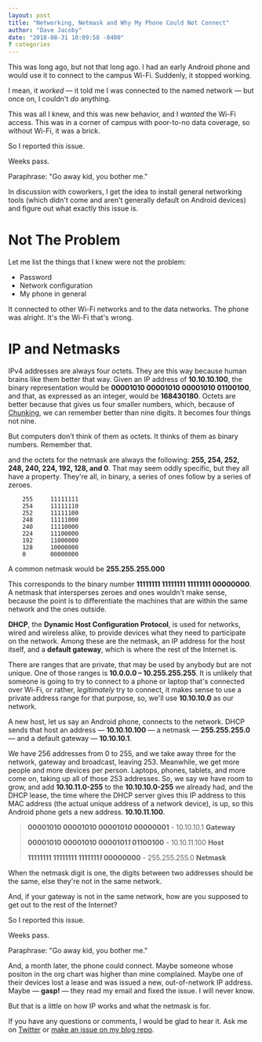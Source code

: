 ```yaml
---
layout: post
title: "Networking, Netmask and Why My Phone Could Not Connect"
author: "Dave Jacoby"
date: "2018-08-31 10:09:58 -0400"
? categories
---
```


This was long ago, but not that long ago. I had an early Android phone and would use it to connect to the campus Wi-Fi. Suddenly, it stopped working.

I mean, it _worked_ — it told me I was connected to the named network — but once on, I couldn't _do_ anything.

This was all I knew, and this was new behavior, and I _wanted_ the Wi-Fi access. This was in a corner of campus with poor-to-no data coverage, so without Wi-Fi, it was a brick.

So I reported this issue.

Weeks pass.

Paraphrase: "Go away kid, you bother me."

In discussion with coworkers, I get the idea to install general networking tools (which didn't come and aren't generally default on Android devices) and figure out what exactly this issue is.

# Not The Problem

Let me list the things that I knew were not the problem:

- Password
- Network configuration
- My phone in general

It connected to other Wi-Fi networks and to the data networks. The phone was alright. It's the Wi-Fi that's wrong.

# IP and Netmasks

IPv4 addresses are always four octets. They are this way because human brains like them better that way. Given an IP address of **10.10.10.100**, the binary representation would be **00001010 00001010 00001010 01100100**, and that, as expressed as an integer, would be **168430180**. Octets are better because that gives us four smaller numbers, which, because of [Chunking](<https://en.wikipedia.org/wiki/Chunking_(psychology)>), we can remember better than nine digits. It becomes four things not nine.

But computers don't think of them as octets. It thinks of them as binary numbers. Remember that.

and the octets for the netmask are always the following: **255, 254, 252, 248, 240, 224, 192, 128, and 0**. That may seem oddly specific, but they all have a property. They're all, in binary, a series of ones follow by a series of zeroes.

```text
    255     11111111
    254     11111110
    252     11111100
    248     11111000
    240     11110000
    224     11100000
    192     11000000
    128     10000000
    0       00000000
```

A common netmask would be **255.255.255.000**

This corresponds to the binary number **11111111 11111111 11111111 00000000**. A netmask that intersperses zeroes and ones wouldn't make sense, because the point is to differentiate the machines that are within the same network and the ones outside.

**DHCP**, the **Dynamic Host Configuration Protocol**, is used for networks, wired and wireless alike, to provide devices what they need to participate on the network. Among these are the netmask, an IP address for the host itself, and a **default gateway**, which is where the rest of the Internet is.

There are ranges that are private, that may be used by anybody but are not unique. One of those ranges is **10.0.0.0 – 10.255.255.255**. It is unlikely that someone is going to try to connect to a phone or laptop that's connected over Wi-Fi, or rather, _legitimately_ try to connect, it makes sense to use a private address range for that purpose, so, we'll use **10.10.10.0** as our network.

A new host, let us say an Android phone, connects to the network. DHCP sends that host an address — **10.10.10.100** — a netmask — **255.255.255.0** — and a default gateway — **10.10.10.1**.

We have 256 addresses from 0 to 255, and we take away three for the network, gateway and broadcast, leaving 253. Meanwhile, we get more people and more devices per person. Laptops, phones, tablets, and more come on, taking up all of those 253 addresses. So, we say we have room to grow, and add **10.10.11.0-255** to the **10.10.10.0-255** we already had, and the DHCP lease, the time where the DHCP server gives this IP address to this MAC address (the actual unique address of a network device), is up, so this Android phone gets a new address. **10.10.11.100**.

> **00001010 00001010 0000101*0* 00000001** - 10.10.10.1 **Gateway** 
> 
> **00001010 00001010 0000101*1* 01100100** - 10.10.11.100 **Host** 
> 
> **11111111 11111111 1111111*1* 00000000** - 255.255.255.0 **Netmask**

When the netmask digit is one, the digits between two addresses should be the same, else they're not in the same network.

And, if your gateway is not in the same network, how are you supposed to get out to the rest of the Internet?

So I reported this issue.

Weeks pass.

Paraphrase: "Go away kid, you bother me."

And, a month later, the phone could connect. Maybe someone whose positon in the org chart was higher than mine complained. Maybe one of their devices lost a lease and was issued a new, out-of-network IP address. Maybe — **gasp!** — they read my email and fixed the issue. I will never know.

But that is a little on how IP works and what the netmask is for.

If you have any questions or comments, I would be glad to hear it. Ask me on [Twitter](https://twitter.com/jacobydave) or [make an issue on my blog repo](https://github.com/jacoby/jacoby.github.io).
